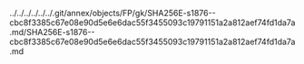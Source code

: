 ../../../../../../.git/annex/objects/FP/gk/SHA256E-s1876--cbc8f3385c67e08e90d5e6e6dac55f3455093c19791151a2a812aef74fd1da7a.md/SHA256E-s1876--cbc8f3385c67e08e90d5e6e6dac55f3455093c19791151a2a812aef74fd1da7a.md